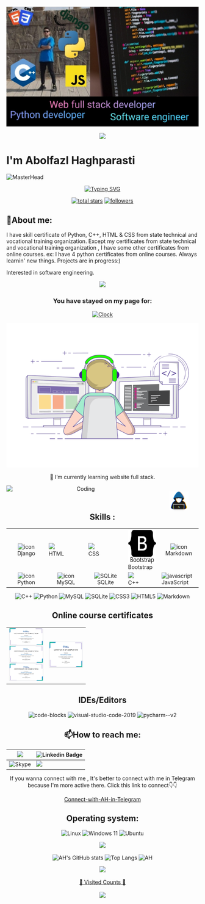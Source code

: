 ![Python Programmer / C++ Programmer / Web full stack developer](https://github.com/AHGh1386/AHGh1386/blob/main/banner.jpg)

<div style="display: flex; justify-content: center;">
        <img align="center" src="https://raw.githubusercontent.com/iampavangandhi/iampavangandhi/master/gifs/hello.gif" />
    </div>

# I'm Abolfazl Haghparasti

![MasterHead](https://i.pinimg.com/originals/77/ca/a3/77caa32884d735d439ade45ba37feaf2.gif)

<p align="center">
    <a href="https://git.io/typing-svg"><img src="https://readme-typing-svg.demolab.com?font=Indie+Flower&size=30&pause=1000&color=6EF7E8&center=true&vCenter=true&width=435&lines=Welcome+to+my+Github+profile+(:;Code+=+love+" alt="Typing SVG" /> </a>
</p>
<p align="center">
  <a href="https://github.com/AHGh1386?tab=repositories&sort=stargazers">
    <img alt="total stars" title="Total stars on GitHub" src="https://custom-icon-badges.herokuapp.com/badge/dynamic/json?logo=star&color=55960c&labelColor=488207&label=Stars&style=for-the-badge&query=%24.stars&url=https://api.github-star-counter.workers.dev/user/AHGh1386"/></a>
<a href="https://github.com/AHGh1386?tab=followers">
    <img alt="followers" title="Follow me on Github" src="https://custom-icon-badges.herokuapp.com/github/followers/AHGh1386?color=236ad3&labelColor=1155ba&style=for-the-badge&logo=person-add&label=Follow&logoColor=white"/></a>
</p>

## 💫About me:

I have skill certificate of Python, C++, HTML & CSS from state technical and vocational training organization.
Except my certificates from state technical and vocational training organization , I have some other certificates from online courses.
ex: I have 4 python certificates from online courses.
Always learnin' new things.
Projects are in progress:)

Interested in software engineering.

<p  align="center">
<img src="https://user-images.githubusercontent.com/73097560/115834477-dbab4500-a447-11eb-908a-139a6edaec5c.gif">             
<br>

<div align="center">
  <h3 align="center">
You have stayed on my page for:
</h3>
  
  <p align="center">
<a href="https://github.com/AHGh1386/animated-svg-clock" title="Animated SVG clock"><img src="https://github.com/tomchen/animated-svg-clock/raw/master/clock.svg" alt="Clock" width="200px" height="200px"></a>
</p>

<p align="center">
<img width="1300" src="https://raw.githubusercontent.com/devSouvik/devSouvik/master/gif3.gif"></p>
                

🌱 I’m currently learning website full stack.

<img align="left" alt="Coding" width="400" src="https://media.tenor.com/NOYF3f82b_gAAAAC/programmer.gif">

## <picture><img src = "https://github.com/0xAbdulKhalid/0xAbdulKhalid/raw/main/assets/mdImages/about_me.gif" width = 50px></picture> **Skills** :

<table align="center">
  <tr>
    <td align="center" width="90">
      <img src="https://techstack-generator.vercel.app/django-icon.svg" alt="icon" width="55" height="55" />
      <br>Django
    </td>
    <td>
            <img src="https://cdn.jsdelivr.net/gh/sun0225SUN/sun0225SUN/assets/images/html.webp">
    <br>HTML
    </td> 
    <td>
            <img src="https://cdn.jsdelivr.net/gh/sun0225SUN/sun0225SUN/assets/images/cssgif.webp">
    <br>CSS
    </td>
    <td>
            <img align="center" width=120 height=90 src="https://raw.githubusercontent.com/devicons/devicon/master/icons/bootstrap/bootstrap-plain-wordmark.svg">Bootstrap
    </td>
    <td align="center" width="90">
      <img src="https://img.icons8.com/ios-filled/50/markdown.png" alt="icon" width="55" height="55" />
      <br>Markdown
    </td>

  </tr>
  <tr>
    <td align="center" width="90">
      <img src="https://techstack-generator.vercel.app/python-icon.svg" alt="icon" width="55" height="55" />
      <br>Python
    </td>
    <td align="center" width="90">
      <img src="https://techstack-generator.vercel.app/mysql-icon.svg" alt="icon" width="55" height="55" />
      <br>MySQL
    </td>
    <td align="center" width="90">
      <img src="https://skillicons.dev/icons?i=sqlite" width="45" height="45" alt="SQLite" />
      <br>SQLite
    </td>
    <td>
            <img src="https://techstack-generator.vercel.app/cpp-icon.svg">
    <br>C++
    </td>
          <td>
          <img width="64" height="64" src="https://img.icons8.com/arcade/64/javascript.png" alt="javascript"/>
                  JavaScript
          </td>
  </tr>
</table>


![C++](https://img.shields.io/badge/c++-%2300599C.svg?style=for-the-badge&logo=c%2B%2B&logoColor=white)
![Python](https://img.shields.io/badge/python-3670A0?style=for-the-badge&logo=python&logoColor=ffdd54)
![MySQL](https://img.shields.io/badge/mysql-%2300f.svg?style=for-the-badge&logo=mysql&logoColor=white)
![SQLite](https://img.shields.io/badge/sqlite-%2307405e.svg?style=for-the-badge&logo=sqlite&logoColor=white)
![CSS3](https://img.shields.io/badge/css3-%231572B6.svg?style=for-the-badge&logo=css3&logoColor=white)
![HTML5](https://img.shields.io/badge/html5-%23E34F26.svg?style=for-the-badge&logo=html5&logoColor=white)
![Markdown](https://img.shields.io/badge/markdown-%23000000.svg?style=for-the-badge&logo=markdown&logoColor=white)
<!--![Adobe Illustrator](https://img.shields.io/badge/adobeillustrator-%23FF9A00.svg?style=for-the-badge&logo=adobeillustrator&logoColor=white)-->
## Online course certificates 
<table>
        <td>
    <img height="140" width="90" src="https://github.com/AHGh1386/AHGh1386/blob/main/my%20certificates.jpg">
        </td>
        <td>
        <img height="70" width="90" src="https://github.com/AHGh1386/AHGh1386/blob/main/1697720493304.jpg">
        </td>
</table>


## IDEs/Editors
<img width="108" height="108" src="https://img.icons8.com/color/108/code-blocks.png" alt="code-blocks"/>
<img width="108" height="108" src="https://img.icons8.com/color/108/visual-studio-code-2019.png" alt="visual-studio-code-2019"/>
<img width="108" height="108" src="https://img.icons8.com/color/108/pycharm--v2.png" alt="pycharm--v2"/>


## 📫How to reach me:

| <img src="https://img.shields.io/badge/Telegram-2CA5E0?style=for-the-badge&logo=telegram&logoColor=white" />   | ![Linkedin Badge](https://img.shields.io/badge/LinkedIn-%230077B5?style=for-the-badge&logo=linkedin&logoColor=white)
| --- | --- |
| ‌‌<img src="https://img.shields.io/badge/Skype-0078d4?style=for-the-badge&logo=skype&logoColor=white" alt="Skype"/>    |  <img src = "https://img.shields.io/badge/WHATSAPP-%2325D366.svg?&style=for-the-badge&logo=whatsapp&logoColor=white"/>   |




If you wanna connect with me , It's better to connect with me in Telegram because I'm more active there.
Click this link to connect👇👇

<a href="https://t.me/AH13Gh86">Connect-with-AH-in-Telegram</a>

## Operating system:
![Linux](https://img.shields.io/badge/Linux-FCC624?style=for-the-badge&logo=linux&logoColor=black)
![Windows 11](https://img.shields.io/badge/Windows%2011-%230079d5.svg?style=for-the-badge&logo=Windows%2011&logoColor=white)
![Ubuntu](https://img.shields.io/badge/Ubuntu-E95420?style=for-the-badge&logo=ubuntu&logoColor=white)

<p  align="center">
<img src="https://user-images.githubusercontent.com/73097560/115834477-dbab4500-a447-11eb-908a-139a6edaec5c.gif">             
<br>
        
![AH's GitHub stats](https://github-readme-stats.vercel.app/api?username=AHGh1386&show_icons=true&theme=tokyonight) ![Top Langs](https://github-readme-stats.vercel.app/api/top-langs/?username=AHGh1386&theme=tokyonight)
![AH](https://github-readme-streak-stats.herokuapp.com/?user=AHGh1386&theme=tokyonight)


<p  align="center">
<img src="https://user-images.githubusercontent.com/73097560/115834477-dbab4500-a447-11eb-908a-139a6edaec5c.gif">             
<br>

<a target="blank" href="https://profile-counter.glitch.me/devgruu/count.svg">
            <p align="center">💖 Visited Counts 💖<br><br> <img
                    src="https://profile-counter.glitch.me/AHGh1386/count.svg" />
        </a>



